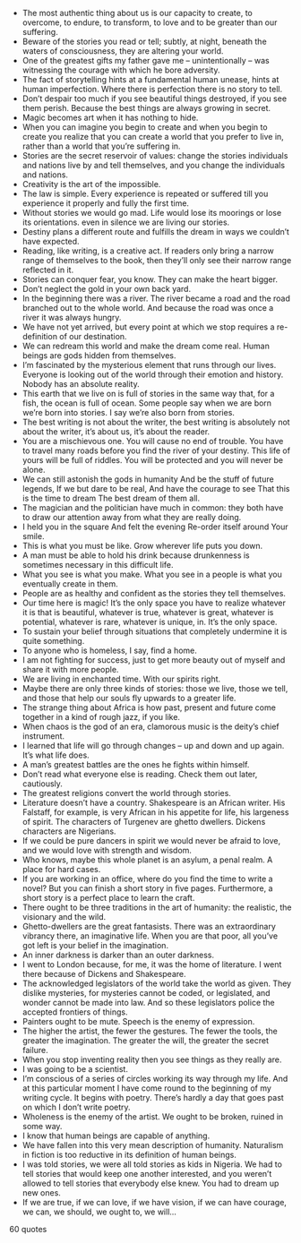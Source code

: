  - The most authentic thing about us is our capacity to create, to overcome, to endure, to transform, to love and to be greater than our suffering.
 - Beware of the stories you read or tell; subtly, at night, beneath the waters of consciousness, they are altering your world.
 - One of the greatest gifts my father gave me – unintentionally – was witnessing the courage with which he bore adversity.
 - The fact of storytelling hints at a fundamental human unease, hints at human imperfection. Where there is perfection there is no story to tell.
 - Don’t despair too much if you see beautiful things destroyed, if you see them perish. Because the best things are always growing in secret.
 - Magic becomes art when it has nothing to hide.
 - When you can imagine you begin to create and when you begin to create you realize that you can create a world that you prefer to live in, rather than a world that you’re suffering in.
 - Stories are the secret reservoir of values: change the stories individuals and nations live by and tell themselves, and you change the individuals and nations.
 - Creativity is the art of the impossible.
 - The law is simple. Every experience is repeated or suffered till you experience it properly and fully the first time.
 - Without stories we would go mad. Life would lose its moorings or lose its orientations. even in silence we are living our stories.
 - Destiny plans a different route and fulfills the dream in ways we couldn’t have expected.
 - Reading, like writing, is a creative act. If readers only bring a narrow range of themselves to the book, then they’ll only see their narrow range reflected in it.
 - Stories can conquer fear, you know. They can make the heart bigger.
 - Don’t neglect the gold in your own back yard.
 - In the beginning there was a river. The river became a road and the road branched out to the whole world. And because the road was once a river it was always hungry.
 - We have not yet arrived, but every point at which we stop requires a re-definition of our destination.
 - We can redream this world and make the dream come real. Human beings are gods hidden from themselves.
 - I’m fascinated by the mysterious element that runs through our lives. Everyone is looking out of the world through their emotion and history. Nobody has an absolute reality.
 - This earth that we live on is full of stories in the same way that, for a fish, the ocean is full of ocean. Some people say when we are born we’re born into stories. I say we’re also born from stories.
 - The best writing is not about the writer, the best writing is absolutely not about the writer, it’s about us, it’s about the reader.
 - You are a mischievous one. You will cause no end of trouble. You have to travel many roads before you find the river of your destiny. This life of yours will be full of riddles. You will be protected and you will never be alone.
 - We can still astonish the gods in humanity And be the stuff of future legends, If we but dare to be real, And have the courage to see That this is the time to dream The best dream of them all.
 - The magician and the politician have much in common: they both have to draw our attention away from what they are really doing.
 - I held you in the square And felt the evening Re-order itself around Your smile.
 - This is what you must be like. Grow wherever life puts you down.
 - A man must be able to hold his drink because drunkenness is sometimes necessary in this difficult life.
 - What you see is what you make. What you see in a people is what you eventually create in them.
 - People are as healthy and confident as the stories they tell themselves.
 - Our time here is magic! It’s the only space you have to realize whatever it is that is beautiful, whatever is true, whatever is great, whatever is potential, whatever is rare, whatever is unique, in. It’s the only space.
 - To sustain your belief through situations that completely undermine it is quite something.
 - To anyone who is homeless, I say, find a home.
 - I am not fighting for success, just to get more beauty out of myself and share it with more people.
 - We are living in enchanted time. With our spirits right.
 - Maybe there are only three kinds of stories: those we live, those we tell, and those that help our souls fly upwards to a greater life.
 - The strange thing about Africa is how past, present and future come together in a kind of rough jazz, if you like.
 - When chaos is the god of an era, clamorous music is the deity’s chief instrument.
 - I learned that life will go through changes – up and down and up again. It’s what life does.
 - A man’s greatest battles are the ones he fights within himself.
 - Don’t read what everyone else is reading. Check them out later, cautiously.
 - The greatest religions convert the world through stories.
 - Literature doesn’t have a country. Shakespeare is an African writer. His Falstaff, for example, is very African in his appetite for life, his largeness of spirit. The characters of Turgenev are ghetto dwellers. Dickens characters are Nigerians.
 - If we could be pure dancers in spirit we would never be afraid to love, and we would love with strength and wisdom.
 - Who knows, maybe this whole planet is an asylum, a penal realm. A place for hard cases.
 - If you are working in an office, where do you find the time to write a novel? But you can finish a short story in five pages. Furthermore, a short story is a perfect place to learn the craft.
 - There ought to be three traditions in the art of humanity: the realistic, the visionary and the wild.
 - Ghetto-dwellers are the great fantasists. There was an extraordinary vibrancy there, an imaginative life. When you are that poor, all you’ve got left is your belief in the imagination.
 - An inner darkness is darker than an outer darkness.
 - I went to London because, for me, it was the home of literature. I went there because of Dickens and Shakespeare.
 - The acknowledged legislators of the world take the world as given. They dislike mysteries, for mysteries cannot be coded, or legislated, and wonder cannot be made into law. And so these legislators police the accepted frontiers of things.
 - Painters ought to be mute. Speech is the enemy of expression.
 - The higher the artist, the fewer the gestures. The fewer the tools, the greater the imagination. The greater the will, the greater the secret failure.
 - When you stop inventing reality then you see things as they really are.
 - I was going to be a scientist.
 - I’m conscious of a series of circles working its way through my life. And at this particular moment I have come round to the beginning of my writing cycle. It begins with poetry. There’s hardly a day that goes past on which I don’t write poetry.
 - Wholeness is the enemy of the artist. We ought to be broken, ruined in some way.
 - I know that human beings are capable of anything.
 - We have fallen into this very mean description of humanity. Naturalism in fiction is too reductive in its definition of human beings.
 - I was told stories, we were all told stories as kids in Nigeria. We had to tell stories that would keep one another interested, and you weren’t allowed to tell stories that everybody else knew. You had to dream up new ones.
 - If we are true, if we can love, if we have vision, if we can have courage, we can, we should, we ought to, we will...

60 quotes